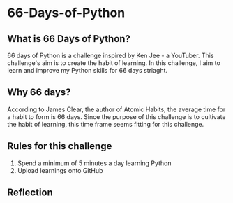 # 66-Days-of-Python

## What is 66 Days of Python?
66 days of Python is a challenge inspired by Ken Jee - a YouTuber. This challenge's aim is to create the habit of learning. In this challenge, I aim to learn and improve my Python skills for 66 days striaght.

## Why 66 days?
According to James Clear, the author of Atomic Habits, the average time for a habit to form is 66 days. Since the purpose of this challenge is to cultivate the habit of learning, this time frame seems fitting for this challenge.

## Rules for this challenge
1. Spend a minimum of 5 minutes a day learning Python
2. Upload learnings onto GitHub

## Reflection
